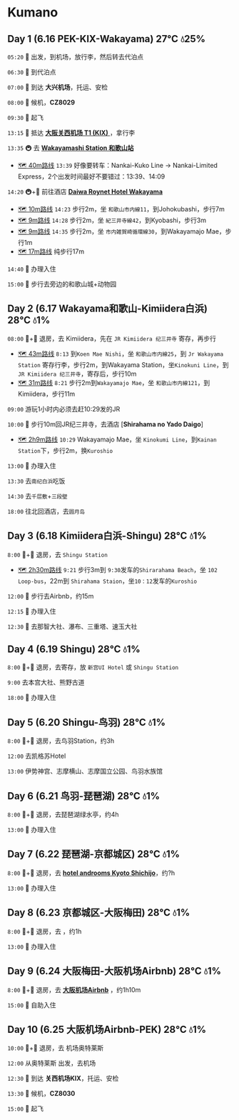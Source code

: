 # Kumano

## Day 1 (6.16 PEK-KIX-Wakayama) 27℃ 💧25%

`05:20` 🚗 出发，到机场，放行李，然后转去代泊点

`06:30` 🚗 到代泊点

`07:00` 🚗 到达 **大兴机场**，托运、安检

`08:00` 💺 候机，**CZ8029**

`09:30` 🛫 起飞

`13:15` 🛬 抵达 [**大阪关西机场 T1 (KIX)** ](https://goo.gl/maps/d6hvxZWniCJ2)，拿行李

`13:35` 🚇 去 [**Wakayamashi Station 和歌山站**](https://goo.gl/maps/vJJtdjNbAV5C1zVFA)
  - [🗺 40m路线](https://goo.gl/maps/8xDCJB1pXrRkFRve9) `13:39` 好像要转车：Nankai-Kuko Line -> Nankai-Limited Express，2个出发时间最好不要错过：13:39、14:09

`14:20` 🚇+🚶‍ 前往酒店 [**Daiwa Roynet Hotel Wakayama**]()
  - [🗺 10m路线](https://goo.gl/maps/8xDCJB1pXrRkFRve9)  `14:23` 步行2m，坐 `和歌山市内線11`，到Johokubashi，步行7m
  - [🗺 9m路线](https://goo.gl/maps/qkXX1YWYrXB8rv4m6) `14:28` 步行2m，坐 `紀三井寺線42`，到Kyobashi，步行3m
  - [🗺 9m路线](https://goo.gl/maps/i8327pfocBTEXENV8) `14:35` 步行2m，坐 `市内雑賀崎循環線30`，到Wakayamajo Mae，步行1m
  - [🗺 17m路线](https://goo.gl/maps/kfnxsXvPUbifnE8e8) 纯步行17m

`14:40` 🏨 办理入住

`15:00` 🚶‍ 步行去旁边的和歌山城+动物园

## Day 2 (6.17 Wakayama和歌山-Kimiidera白浜) 28℃ 💧1%

`08:00` 🚌+🚶‍ 退房，去 Kimiidera，先在 `JR Kimiidera 纪三井寺` 寄存，再步行
  - [🗺 43m路线](https://goo.gl/maps/AVACRYwnHaxQKH7Z7) `8:13` 到`Koen Mae Nishi`，坐 `和歌山市内線25`，到 `Jr Wakayama Station` 寄存行李，步行2m，到Wakayama Station，坐`Kinokuni Line`，到 `JR Kimiidera 纪三井寺`，寄存后，步行10m
  - [🗺 31m路线](https://goo.gl/maps/dEtpTWwoHY9aa68RA)  `8:21` 步行2m到`Wakayamajo Mae`，坐 `和歌山市内線121`，到Kimiidera，步行11m

`09:00` 游玩1小时内必须去赶10:29发的JR

`10:00` 🚌 步行10m回JR纪三井寺，去酒店 [**Shirahama no Yado Daigo**]
  - [🗺 2h9m路线](https://goo.gl/maps/dEtpTWwoHY9aa68RA)  `10:29` Wakayamajo Mae，坐 `Kinokumi Line`，到`Kainan Station`下，步行2m，换`Kuroshio`

`13:00` 🏨 办理入住

`13:30` 去`南纪白浜`吃饭

`14:30` 去`千层敷`+`三段壁`

`18:00` 往北回酒店，去`圆月岛`


## Day 3 (6.18 Kimiidera白浜-Shingu) 28℃ 💧1%

`8:00` 🚌+🚶‍ 退房，去 `Shingu Station`
  - [🗺 2h30m路线](https://goo.gl/maps/dEtpTWwoHY9aa68RA)  `9:21` 步行3m到 `9:30`发车的`Shirarahama Beach`，坐 `102 Loop-bus`，22m到 `Shirahama Staion`，坐`10：12`发车的`Kuroshio`

`12:00` 🚶‍ 步行去Airbnb，约15m

`12:15` 🏨 办理入住

`12:30` 🚌 去那智大社、瀑布、三重塔、速玉大社


## Day 4 (6.19 Shingu) 28℃ 💧1%

`8:00` 🚌+🚶‍ 退房，去寄存，放 `新宫UI Hotel` 或 `Shingu Station`

`9:00` 去本宫大社、熊野古道

`18:00` 🏨 办理入住


## Day 5 (6.20 Shingu-鸟羽) 28℃ 💧1%

`8:00` 🚌+🚶‍ 退房，去鸟羽Station，约3h

`12:00` 去凯格苏Hotel

`13:00` 伊势神宫、志摩横山、志摩国立公园、鸟羽水族馆

## Day 6 (6.21 鸟羽-琵琶湖) 28℃ 💧1%

`8:00` 🚌+🚶‍ 退房，去琵琶湖绿水亭，约4h

`13:00` 🏨 办理入住


## Day 7 (6.22 琵琶湖-京都城区) 28℃ 💧1%

`8:00` 🚌+🚶‍ 退房，去 [**hotel androoms Kyoto Shichijo**](https://goo.gl/maps/ti6tqxy3B3YaxNgm8)，约?h

`13:00` 🏨 办理入住


## Day 8 (6.23 京都城区-大阪梅田) 28℃ 💧1%

`8:00` 🚌+🚶‍ 退房，去  ，约1h

`13:00` 🏨 办理入住


## Day 9 (6.24 大阪梅田-大阪机场Airbnb) 28℃ 💧1%

`8:00` 🚌+🚶‍ 退房，去 [**大阪机场Airbnb**](https://goo.gl/maps/V4rBBmgdFhGuhvYL8) ，约1h10m

`15:00` 🏨 自助入住

## Day 10 (6.25 大阪机场Airbnb-PEK) 28℃ 💧1%

`10:00` 🚌+🚶‍ 退房，去 机场奥特莱斯

`12:00` 从奥特莱斯 出发，去机场

`12:30` 🚗 到达 **关西机场KIX**，托运、安检

`13:30` 💺 候机，**CZ8030**

`15:00` 🛫 起飞

